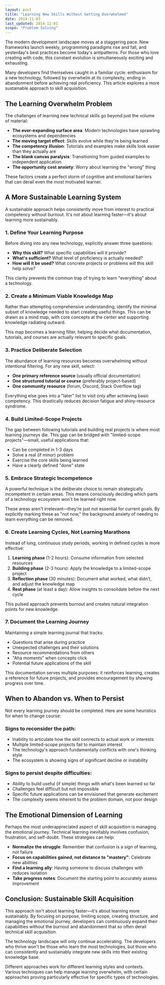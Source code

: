 ```yaml
---
layout: post
title: "Learning New Skills Without Getting Overwhelmed"
date: 2014-11-03
last_updated: 2014-12-01
scope: "Problem Solving"
---
```


The modern development landscape moves at a staggering pace. New frameworks launch weekly, programming paradigms rise and fall, and yesterday's best practices become today's antipatterns. For those who love creating with code, this constant evolution is simultaneously exciting and exhausting.

Many developers find themselves caught in a familiar cycle: enthusiasm for a new technology, followed by overwhelm at its complexity, ending in abandonment before achieving real proficiency. This article explores a more sustainable approach to skill acquisition.

## The Learning Overwhelm Problem

The challenges of learning new technical skills go beyond just the volume of material:

- **The ever-expanding surface area**: Modern technologies have sprawling ecosystems and dependencies
- **The moving target effect**: Skills evolve while they're being learned
- **The competency illusion**: Tutorials and examples make skills look easier than they actually are
- **The blank canvas paralysis**: Transitioning from guided examples to independent application
- **The opportunity cost anxiety**: Worry about learning the "wrong" thing

These factors create a perfect storm of cognitive and emotional barriers that can derail even the most motivated learner.

## A More Sustainable Learning System

A sustainable approach helps consistently move from interest to practical competency without burnout. It's not about learning faster—it's about learning more sustainably.

### 1. Define Your Learning Purpose

Before diving into any new technology, explicitly answer three questions:

- **Why this skill?** What specific capabilities will it provide?
- **What's sufficient?** What level of proficiency is actually needed?
- **How will it be used?** What concrete projects or problems will this skill help solve?

This clarity prevents the common trap of trying to learn "everything" about a technology.

### 2. Create a Minimum Viable Knowledge Map

Rather than attempting comprehensive understanding, identify the minimal subset of knowledge needed to start creating useful things. This can be drawn as a mind map, with core concepts at the center and supporting knowledge radiating outward.

This map becomes a learning filter, helping decide what documentation, tutorials, and courses are actually relevant to specific goals.

### 3. Practice Deliberate Selection

The abundance of learning resources becomes overwhelming without intentional filtering. For any new skill, select:

- **One primary reference source** (usually official documentation)
- **One structured tutorial or course** (preferably project-based)
- **One community resource** (forum, Discord, Stack Overflow tag)

Everything else goes into a "later" list to visit only after achieving basic competency. This drastically reduces decision fatigue and shiny-resource syndrome.

### 4. Build Limited-Scope Projects

The gap between following tutorials and building real projects is where most learning journeys die. This gap can be bridged with "limited-scope projects"—small, useful applications that:

- Can be completed in 1-3 days
- Solve a real (if minor) problem
- Exercise the core skills being learned
- Have a clearly defined "done" state

### 5. Embrace Strategic Incompetence

A powerful technique is the deliberate choice to remain strategically incompetent in certain areas. This means consciously deciding which parts of a technology ecosystem won't be learned right now.

These areas aren't irrelevant—they're just not essential for current goals. By explicitly marking these as "not now," the background anxiety of needing to learn everything can be removed.

### 6. Create Learning Cycles, Not Learning Marathons

Instead of long, continuous study periods, working in defined cycles is more effective:

1. **Learning phase** (1-2 hours): Consume information from selected resources
2. **Building phase** (2-3 hours): Apply the knowledge to a limited-scope project
3. **Reflection phase** (30 minutes): Document what worked, what didn't, and adjust the knowledge map
4. **Rest phase** (at least a day): Allow insights to consolidate before the next cycle

This pulsed approach prevents burnout and creates natural integration points for new knowledge.

### 7. Document the Learning Journey

Maintaining a simple learning journal that tracks:

- Questions that arise during practice
- Unexpected challenges and their solutions
- Resource recommendations from others
- "Aha moments" when concepts click
- Potential future applications of the skill

This documentation serves multiple purposes: it reinforces learning, creates a reference for future projects, and provides encouragement by showing progress over time.

## When to Abandon vs. When to Persist

Not every learning journey should be completed. Here are some heuristics for when to change course:

### Signs to reconsider the path:
- Inability to articulate how the skill connects to actual work or interests
- Multiple limited-scope projects fail to maintain interest
- The technology's approach fundamentally conflicts with one's thinking style
- The ecosystem is showing signs of significant decline or instability

### Signs to persist despite difficulties:
- Ability to build useful (if simple) things with what's been learned so far
- Challenges feel difficult but not impossible
- Specific future applications can be envisioned that generate excitement
- The complexity seems inherent to the problem domain, not poor design

## The Emotional Dimension of Learning

Perhaps the most underappreciated aspect of skill acquisition is managing the emotional journey. Technical learning inevitably involves confusion, frustration, and self-doubt. These strategies can help:

- **Normalize the struggle**: Remember that confusion is a sign of learning, not failure
- **Focus on capabilities gained, not distance to "mastery"**: Celebrate new abilities
- **Find a learning ally**: Having someone to discuss challenges with reduces isolation
- **Take progress notes**: Document the starting point to accurately assess improvement

## Conclusion: Sustainable Skill Acquisition

This approach isn't about learning faster—it's about learning more sustainably. By focusing on purpose, limiting scope, creating structure, and managing the emotional journey, developers can continuously expand their capabilities without the burnout and abandonment that so often derail technical skill acquisition.

The technology landscape will only continue accelerating. The developers who thrive won't be those who learn the most technologies, but those who can consistently and sustainably integrate new skills into their existing knowledge base.

Different approaches work for different learning styles and contexts. Various techniques can help manage learning overwhelm, with certain approaches proving particularly effective for specific types of technologies.